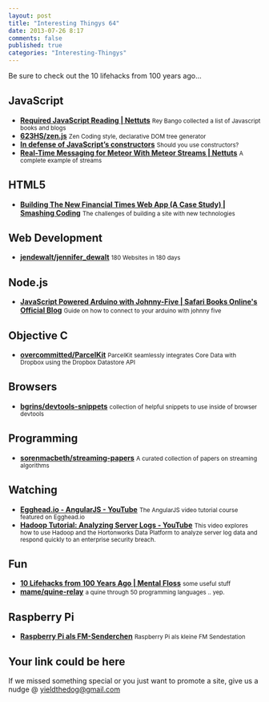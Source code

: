 ```yaml
--- 
layout: post 
title: "Interesting Thingys 64" 
date: 2013-07-26 8:17 
comments: false 
published: true 
categories: "Interesting-Thingys" 
--- 
```

Be sure to check out the 10 lifehacks from 100 years ago…

<!-- More -->

## JavaScript

- **[Required JavaScript Reading | Nettuts](http://net.tutsplus.com/tutorials/javascript-ajax/required-javascript-reading/)**
    <small>Rey Bango collected a list of Javascript books and blogs</small>
- **[623HS/zen.js](https://github.com/623HS/zen.js)**
    <small>Zen Coding style, declarative DOM tree generator</small>
- **[In defense of JavaScript’s constructors](http://www.2ality.com/2013/07/defending-constructors.html)**
    <small>Should you use constructors?</small>
- **[Real-Time Messaging for Meteor With Meteor Streams | Nettuts](http://net.tutsplus.com/tutorials/javascript-ajax/real-time-messaging-for-meteor-with-meteor-streams/)**
    <small>A complete example of streams</small>
 
## HTML5

- **[Building The New Financial Times Web App (A Case Study) | Smashing Coding](http://coding.smashingmagazine.com/2013/05/23/building-the-new-financial-times-web-app/)**
    <small>The challenges of building a site with new technologies</small>
 
## Web Development

- **[jendewalt/jennifer_dewalt](https://github.com/jendewalt/jennifer_dewalt)**
    <small>180 Websites in 180 days</small>
 
## Node.js

- **[JavaScript Powered Arduino with Johnny-Five | Safari Books Online's Official Blog](http://blog.safaribooksonline.com/2013/07/16/javascript-powered-arduino-with-johnny-five/)**
    <small>Guide on how to connect to your arduino with johnny five</small>
 
## Objective C

- **[overcommitted/ParcelKit](https://github.com/overcommitted/ParcelKit)**
    <small>ParcelKit seamlessly integrates Core Data with Dropbox using the Dropbox Datastore API</small>
 
## Browsers

- **[bgrins/devtools-snippets](https://github.com/bgrins/devtools-snippets)**
    <small>collection of helpful snippets to use inside of browser devtools</small>
 
## Programming

- **[sorenmacbeth/streaming-papers](https://github.com/sorenmacbeth/streaming-papers)**
    <small>A curated collection of papers on streaming algorithms</small>
 
## Watching

- **[Egghead.io - AngularJS - YouTube](http://www.youtube.com/playlist?list=PLP6DbQBkn9ymGQh2qpk9ImLHdSH5T7yw7)**
    <small>The AngularJS video tutorial course featured on Egghead.io</small>
- **[Hadoop Tutorial: Analyzing Server Logs - YouTube](http://www.youtube.com/watch?v=BPC_mClNSXk)**
    <small>This video explores how to use Hadoop and the Hortonworks Data Platform to analyze server log data and respond quickly to an enterprise security breach.</small>
 
## Fun

- **[10 Lifehacks from 100 Years Ago | Mental Floss](http://www.mentalfloss.com/article/51702/10-lifehacks-100-years-ago)**
    <small>some useful stuff</small>
- **[mame/quine-relay](https://github.com/mame/quine-relay)**
    <small>a quine through 50 programming languages .. yep.</small>
 
## Raspberry Pi

- **[Raspberry Pi als FM-Senderchen](http://www.heise.de/newsticker/meldung/Raspberry-Pi-als-FM-Senderchen-1921154.html)**
    <small>Raspberry Pi als kleine FM Sendestation</small>
 
## Your link could be here

If we missed something special or you just want to promote a site, give us a nudge @ <a href='&#109;&#97;&#105;&#108;t&#111;&#58;%7&#57;&#105;eld&#116;%68%65do%67&#64;gmail&#37;2&#69;c&#37;6&#70;m'>y&#105;eldt&#104;&#101;dog&#64;&#103;mail&#46;&#99;&#111;m</a>
